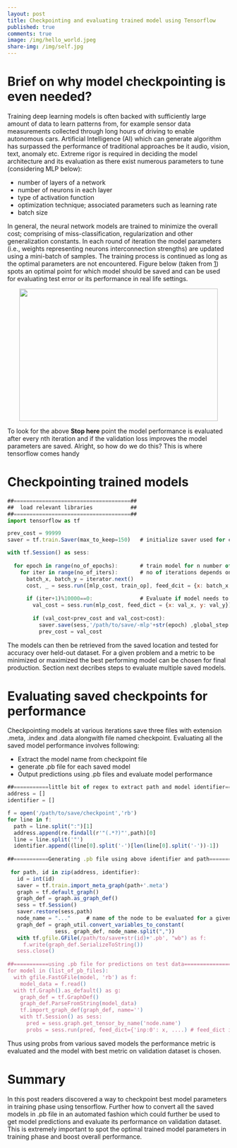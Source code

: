 ```yaml
---
layout: post
title: Checkpointing and evaluating trained model using Tensorflow 
published: true
comments: true
image: /img/hello_world.jpeg
share-img: /img/self.jpg
---
```

# Brief on why model checkpointing is even needed?

Training deep learning models is often backed with sufficiently large amount of data to learn patterns from, for example sensor data measurements collected through long hours of driving to enable autonomous cars. Artificial Intelligence (AI) which can generate algorithm has surpassed the performance of traditional approaches be it audio, vision, text, anomaly etc. Extreme rigor is required in deciding the model architecture and its evaluation as there exist numerous parameters to tune (considering MLP below):
- number of layers of a network
- number of neurons in each layer
- type of activation function
- optimization technique; associated parameters such as learning rate
- batch size

In general, the neural network models are trained to minimize the overall cost; comprising of miss-classification, regularization and other generalization constants. In each round of iteration the model parameters (i.e., weights representing neurons interconnection strengths) are updated using a mini-batch of samples. The training process is continued as long as the optimal parameters are not encountered. Figure below (taken from [1](https://www.jeremyjordan.me/deep-neural-networks-preventing-overfitting/)) spots an optimal point for which model should be saved and can be used for evaluating test error or its performance in real life settings.

<p align="center"> <img src="https://www.jeremyjordan.me/content/images/2017/07/Screen-Shot-2017-07-25-at-3.55.30-PM.png" width="450" height="300" /> </p>

To look for the above **Stop here** point the model performance is evaluated after every nth iteration and if the validation loss improves the model parameters are saved. Alright, so how do we do this?
This is where tensorflow comes handy
# Checkpointing trained models 

```javascript
##=====================================##
##  load relevant libraries            ##
##=====================================##
import tensorflow as tf

prev_cost = 99999
saver = tf.train.Saver(max_to_keep=150)   # initialize saver used for checkpointing trained model parameters

with tf.Session() as sess:
  
  for epoch in range(no_of_epochs):       # train model for n number of epochs
    for iter in range(no_of_iters):       # no of iterations depends on the mini batch and overall data size
      batch_x, batch_y = iterator.next()
      cost, _ = sess.run([mlp_cost, train_op], feed_dcit = {x: batch_x, y: batch_y})
      
      if (iter+1)%10000==0:               # Evaluate if model needs to be saved every 10000 iterations or so
        val_cost = sess.run(mlp_cost, feed_dict = {x: val_x, y: val_y})
        
        if (val_cost<prev_cost and val_cost>cost):
          saver.save(sess,'/path/to/save/-mlp'+str(epoch) ,global_step = iter)  # save model under defined condition
          prev_cost = val_cost
```
The models can then be retrieved from the saved location and tested for accuracy over held-out dataset. For a given problem and a metric to be minimized or maximized the best performing model can be chosen for final production. Section next decribes steps to evaluate multiple saved models.

# Evaluating saved checkpoints for performance
Checkpointing models at various iterations save three files with extension .meta, .index and .data alongwith file named checkpoint. Evaluating all the saved model performance involves following:
- Extract the model name from checkpoint file
- generate .pb file for each saved model
- Output predictions using .pb files and evaluate model performance

```javascript
##===========little bit of regex to extract path and model identifier==============##
address = []
identifier = []

f = open('/path/to/save/checkpoint','rb')
for line in f:
  path = line.split(":")[1]
  address.append(re.findall(r'"(.*?)"',path)[0]
  line = line.split('"')
  identifier.append((line[0].split('-')[len(line[0].split('-'))-1])
  
##===========Generating .pb file using above identifier and path==================##
  
 for path, id in zip(address, identifier):
   id = int(id)
   saver = tf.train.import_meta_graph(path+'.meta')
   graph = tf.default_graph()
   graph_def = graph.as_graph_def()
   sess = tf.Session()
   saver.restore(sess,path)
   node_name = "..."     # name of the node to be evaluated for a given input
   graph_def = graph_util.convert_variables_to_constant(
               sess, graph_def, node_name.split(","))
   with tf.gfile.GFile(/path/to/save+str(id)+'.pb', "wb") as f:
     f.write(graph_def.SerializeToString())
   sess.close()
   
##===========using .pb file for predictions on test data==========================##
for model in (list_of_pb_files):
  with gfile.FastGFile(model, 'rb') as f:
    model_data = f.read()
  with tf.Graph().as_default() as g:
    graph_def = tf.GraphDef()
    graph_def.ParseFromString(model_data)
    tf.import_graph_def(graph_def, name='')
    with tf.Session() as sess:
      pred = sess.graph.get_tensor_by_name('node.name')
      probs = sess.run(pred, feed_dict={'inp:0': x, ....) # feed_dict is given all the input needed to evaluate 'node.name'
```

Thus using probs from various saved models the performance metric is evaluated and the model with best metric on validation dataset is chosen.

# Summary
In this post readers discovered a way to checkpoint best model parameters in training phase using tensorflow. Further how to convert all the saved models in .pb file in an automated fashion which could further be used to get model predictions and evaluate its performance on validation dataset. This is extremely important to spot the optimal trained model parameters in training phase and boost overall performance.


